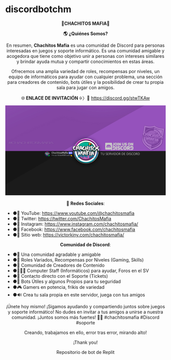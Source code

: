 # discordbotchm

<p align="center">
  <strong>👑CHACHITOS MAFIA💎</strong>
</p>

<p align="center">
  <strong>🌎 ¿Quiénes Somos?</strong>
</p>

<p align="center">
  En resumen, <strong>Chachitos Mafia</strong> es una comunidad de Discord para personas interesadas en juegos y soporte informático. Es una comunidad amigable y acogedora que tiene como objetivo unir a personas con intereses similares y brindar ayuda mutua y compartir conocimientos en estas áreas.
</p>

<p align="center">
  Ofrecemos una amplia variedad de roles, recompensas por niveles, un equipo de informáticos para ayudar con cualquier problema, una sección para creadores de contenido, bots útiles y la posibilidad de crear tu propia sala para jugar con amigos.
</p>

<p align="center">
  🌐 <strong>ENLACE DE INVITACIÓN</strong> ⨭〉🔗 <a href="https://discord.gg/stwTKAw">https://discord.gg/stwTKAw</a>
</p>

<p align="center">
  <img src="https://github.com/victorKINY/discordbotchm/blob/main/walpaper%20%201080%20discord%20chachitos%20mafia.jpg" alt="WALLPAPER CHACHITOS MAFIA" />
</p>

<p align="center">
  🔗 <strong>Redes Sociales</strong>:
</p>
<ul>
  <li>●🔴 YouTube: <a href="https://www.youtube.com/@chachitosmafia">https://www.youtube.com/@chachitosmafia</a></li>
  <li>●🐤 Twitter: <a href="https://twitter.com/ChachitosMafia">https://twitter.com/ChachitosMafia</a></li>
  <li>●📸 Instagram: <a href="https://www.instagram.com/chachitosmafia/">https://www.instagram.com/chachitosmafia/</a></li>
  <li>●🔵 Facebook: <a href="https://www.facebook.com/chachitosmafia">https://www.facebook.com/chachitosmafia</a></li>
  <li>●🎨 Sitio web: <a href="https://victorkiny.com/chachitosmafia/">https://victorkiny.com/chachitosmafia/</a></li>
</ul>

<p align="center">
  <strong>Comunidad de Discord</strong>:
</p>
<ul>
  <li>●🎪 Una comunidad agradable y amigable</li>
  <li>●👑 Roles Variados, Recompensas por Niveles (Gaming, Skills)</li>
  <li>●📢 Comunidad de Creadores de Contenido</li>
  <li>●👨🏻‍💻 Computer Staff (Informáticos) para ayudar, Foros en el SV</li>
  <li>●📩 Contacto directo con el Soporte (Tickets)</li>
  <li>●🤖 Bots Útiles y algunos Propios para tu seguridad</li>
  <li>●🎮 Gamers en potencia, frikis de variedad</li>
  <li>●🔊 Crea tu sala propia en este servidor, juega con tus amigos</li>
</ul>

<p align="center">
  ¡Únete hoy mismo! ¡Sigamos ayudando y compartiendo juntos sobre juegos y soporte informático! No dudes en invitar a tus amigos a unirse a nuestra comunidad. ¡Juntos somos más fuertes! 👥🚀 #chachitosmafia #Discord #soporte
</p>

<p align="center">
  Creando, trabajamos en ello, error tras error, mirando alto!
</p>

<p align="center">
  ¡Thank you!
</p>

<p align="center">
  Repositorio de bot de Replit
</p>
